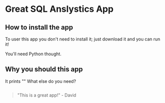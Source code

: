 # Great SQL Anslystics App

## How to install the app

To user this app you don't need to install it; just download it and you can run it! 

You'll need Python thought.

## Why you should this app

It prints "" What else do you need?


```
```

> "This is a great app!" - David
